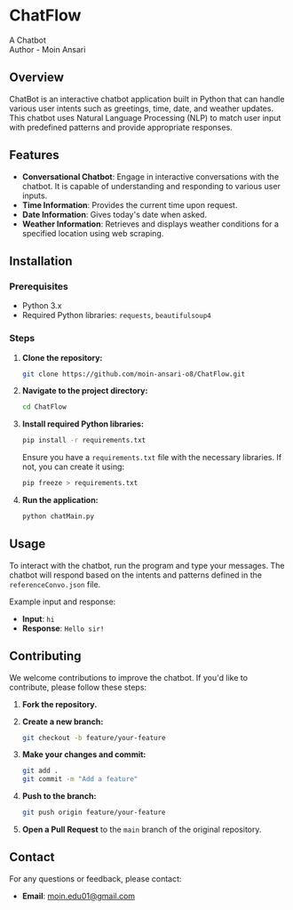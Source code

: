 # ChatFlow
A Chatbot
<br>Author - Moin Ansari

## Overview

ChatBot is an interactive chatbot application built in Python that can handle various user intents such as greetings, time, date, and weather updates. This chatbot uses Natural Language Processing (NLP) to match user input with predefined patterns and provide appropriate responses. 

## Features

- **Conversational Chatbot**: Engage in interactive conversations with the chatbot. It is capable of understanding and responding to various user inputs.
- **Time Information**: Provides the current time upon request.
- **Date Information**: Gives today's date when asked.
- **Weather Information**: Retrieves and displays weather conditions for a specified location using web scraping.

## Installation

### Prerequisites

- Python 3.x
- Required Python libraries: `requests`, `beautifulsoup4`

### Steps

1. **Clone the repository:**

    ```bash
    git clone https://github.com/moin-ansari-o8/ChatFlow.git
    ```

2. **Navigate to the project directory:**

    ```bash
    cd ChatFlow
    ```

3. **Install required Python libraries:**

    ```bash
    pip install -r requirements.txt
    ```

   Ensure you have a `requirements.txt` file with the necessary libraries. If not, you can create it using:

    ```bash
    pip freeze > requirements.txt
    ```
4. **Run the application:**

    ```bash
    python chatMain.py
    ```
    
## Usage

To interact with the chatbot, run the program and type your messages. The chatbot will respond based on the intents and patterns defined in the `referenceConvo.json` file.

Example input and response:

- **Input**: `hi`
- **Response**: `Hello sir!`

## Contributing

We welcome contributions to improve the chatbot. If you'd like to contribute, please follow these steps:

1. **Fork the repository.**
2. **Create a new branch:**

    ```bash
    git checkout -b feature/your-feature
    ```

3. **Make your changes and commit:**

    ```bash
    git add .
    git commit -m "Add a feature"
    ```

4. **Push to the branch:**

    ```bash
    git push origin feature/your-feature
    ```

5. **Open a Pull Request** to the `main` branch of the original repository.

## Contact

For any questions or feedback, please contact:

- **Email**: moin.edu01@gmail.com